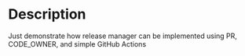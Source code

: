 # Description
Just demonstrate how release manager can be implemented using PR, CODE_OWNER, and simple GitHub Actions
